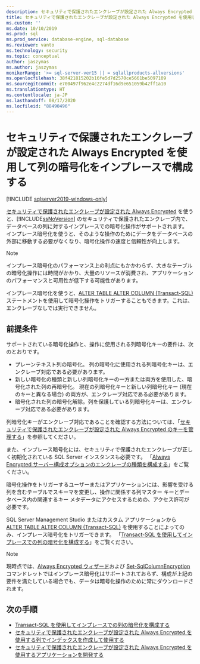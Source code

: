 ```yaml
---
description: セキュリティで保護されたエンクレーブが設定された Always Encrypted を使用して列の暗号化をインプレースで構成する
title: セキュリティで保護されたエンクレーブが設定された Always Encrypted を使用して列の暗号化をインプレースで構成する | Microsoft Docs
ms.custom: ''
ms.date: 10/10/2019
ms.prod: sql
ms.prod_service: database-engine, sql-database
ms.reviewer: vanto
ms.technology: security
ms.topic: conceptual
author: jaszymas
ms.author: jaszymas
monikerRange: '>= sql-server-ver15 || = sqlallproducts-allversions'
ms.openlocfilehash: 38f421815202b16fe5d7d2570ce5661be5097109
ms.sourcegitcommit: e700497f962e4c2274df16d9e651059b42ff1a10
ms.translationtype: HT
ms.contentlocale: ja-JP
ms.lasthandoff: 08/17/2020
ms.locfileid: "88490496"
---
```

# <a name="configure-column-encryption-in-place-using-always-encrypted-with-secure-enclaves"></a>セキュリティで保護されたエンクレーブが設定された Always Encrypted を使用して列の暗号化をインプレースで構成する 
[!INCLUDE [sqlserver2019-windows-only](../../../includes/applies-to-version/sqlserver2019-windows-only.md)]

[セキュリティで保護されたエンクレーブが設定された Always Encrypted](always-encrypted-enclaves.md) を使うと、[!INCLUDE[ssNoVersion](../../../includes/ssnoversion-md.md)] のセキュリティで保護されたエンクレーブ内で、データベースの列に対するインプレースでの暗号化操作がサポートされます。 インプレース暗号化を使うと、そのような操作のためにデータをデータベースの外部に移動する必要がなくなり、暗号化操作の速度と信頼性が向上します。 

> [!NOTE]
> インプレース暗号化のパフォーマンス上の利点にもかかわらず、大きなテーブルの暗号化操作には時間がかかり、大量のリソースが消費され、アプリケーションのパフォーマンスと可用性が低下する可能性があります。

インプレース暗号化を使うと、[ALTER TABLE ALTER COLUMN (Transact-SQL)](../../../t-sql/statements/alter-table-transact-sql.md) ステートメントを使用して暗号化操作をトリガーすることもできます。これは、エンクレーブなしでは実行できません。

## <a name="prerequisites"></a>前提条件
サポートされている暗号化操作と、操作に使用される列暗号化キーの要件は、次のとおりです。
- プレーンテキスト列の暗号化。 列の暗号化に使用される列暗号化キーは、エンクレーブ対応である必要があります。
- 新しい暗号化の種類と新しい列暗号化キーの一方または両方を使用した、暗号化された列の再暗号化。 現在の列暗号化キーと新しい列暗号化キー (現在のキーと異なる場合) の両方が、エンクレーブ対応である必要があります。
- 暗号化された列の暗号化解除。列を保護している列暗号化キーは、エンクレーブ対応である必要があります。

列暗号化キーがエンクレーブ対応であることを確認する方法については、「[セキュリティで保護されたエンクレーブが設定された Always Encrypted のキーを管理する](always-encrypted-enclaves-manage-keys.md)」を参照してください。

また、インプレース暗号化には、セキュリティで保護されたエンクレーブが正しく初期化されている SQL Server インスタンスも必要です。 「[Always Encrypted サーバー構成オプションのエンクレーブの種類を構成する](../../../database-engine/configure-windows/configure-column-encryption-enclave-type.md)」をご覧ください。

暗号化操作をトリガーするユーザーまたはアプリケーションには、影響を受ける列を含むテーブルでスキーマを変更し、操作に関係する列マスター キーとデータベース内の関連するキー メタデータにアクセスするための、アクセス許可が必要です。

SQL Server Management Studio またはカスタム アプリケーションから [ALTER TABLE ALTER COLUMN (Transact-SQL)](../../../t-sql/statements/alter-table-transact-sql.md) を使用することによってのみ、インプレース暗号化をトリガーできます。 「[Transact-SQL を使用してインプレースでの列の暗号化を構成する](always-encrypted-enclaves-configure-encryption-tsql.md)」をご覧ください。

> [!NOTE]
> 現時点では、[Always Encrypted ウィザード](always-encrypted-wizard.md)および [Set-SqlColumnEncryption](https://docs.microsoft.com/powershell/module/sqlserver/set-sqlcolumnencryption) コマンドレットではインプレース暗号化はサポートされておらず、構成が上記の要件を満たしている場合でも、データは暗号化操作のために常にダウンロードされます。 

## <a name="next-steps"></a>次の手順
- [Transact-SQL を使用してインプレースでの列の暗号化を構成する](always-encrypted-enclaves-configure-encryption-tsql.md)
- [セキュリティで保護されたエンクレーブが設定された Always Encrypted を使用する列でインデックスを作成して使用する](always-encrypted-enclaves-create-use-indexes.md)
- [セキュリティで保護されたエンクレーブが設定された Always Encrypted を使用するアプリケーションを開発する](always-encrypted-enclaves-client-development.md)
